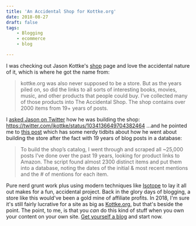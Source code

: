 ```yaml
---
title: 'An Accidental Shop for Kottke.org'
date: 2018-08-27
draft: false
tags: 
    - Blogging
    - ecommerce
    - blog

---
```


I was checking out Jason Kottke's [shop](http://kottke.org/shop) page and love the accidental nature of it, which is where he got the name from:

> kottke.org was also never supposed to be a store. But as the years piled on, so did the links to all sorts of interesting books, movies, music, and other products that people could buy. I’ve collected many of those products into The Accidental Shop. The shop contains over 2000 items from 19+ years of posts.

I [asked Jason on Twitter](https://twitter.com/jkottke/status/1034136649704382464) how he was building the shop: https://twitter.com/jkottke/status/1034136649704382464 ...and he pointed me to [this post](https://kottke.org/17/06/the-accidental-shop) which has some nerdy tidbits about how he went about building the store after the fact with 19 years of blog posts in a database:

> To build the shop’s catalog, I went through and scraped all ~25,000 posts I’ve done over the past 19 years, looking for product links to Amazon. The script found almost 2300 distinct items and put them into a database, noting the dates of the initial & most recent mentions and the # of mentions for each item.

Pure nerd grunt work plus using modern techniques like [Isotope](https://isotope.metafizzy.co) to lay it all out makes for a fun, accidental project. Back in the glory days of blogging, a store like this would've been a gold mine of affiliate profits. In 2018, I'm sure it's still fairly lucrative for a site as big as [Kottke.org](https://kottke.org), but that's beside the point. The point, to me, is that you _can_ do this kind of stuff when you own your content on your own site. [Get yourself a blog](https://wordpress.com/start/) and start now.